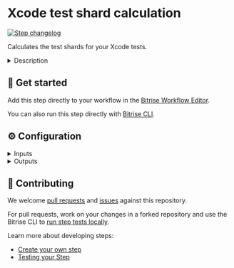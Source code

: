 # Xcode test shard calculation

[![Step changelog](https://shields.io/github/v/release/bitrise-steplib/bitrise-step-xcode-test-shard-calculation?include_prereleases&label=changelog&color=blueviolet)](https://github.com/bitrise-steplib/bitrise-step-xcode-test-shard-calculation/releases)

Calculates the test shards for your Xcode tests.

<details>
<summary>Description</summary>

This step looks at the test bundle and calculates the test shards for your Xcode tests. It finds all of the tests and
divides them into the specified number of shards.

These shards can be used to run the tests in parallel, which can significantly speed up the testing process. Use the
[Xcode Test without building](https://www.bitrise.io/integrations/steps/xcode-test-without-building) step's `Test Selection`
input to specify which test shard information to use.

### Related Steps
- [Xcode Test without building](https://www.bitrise.io/integrations/steps/xcode-test-without-building)
</details>

## 🧩 Get started

Add this step directly to your workflow in the [Bitrise Workflow Editor](https://devcenter.bitrise.io/steps-and-workflows/steps-and-workflows-index/).

You can also run this step directly with [Bitrise CLI](https://github.com/bitrise-io/bitrise).

## ⚙️ Configuration

<details>
<summary>Inputs</summary>

| Key | Description | Flags | Default |
| --- | --- | --- | --- |
| `product_path` | The path of the test bundle.  The step supports the following formats: - xcresrun - xctestproducts  It will use the specified file to collect the built tests and generate the test shards. | required |  |
| `shard_count` | The number of test shards to create.  The output folder will contain `shard_count` number of files, each containing the tests to run in that shard. | required |  |
| `shard_calculation` | Defines the strategy to use when splitting the tests into shards  The available options are: - `alphabetically`: The tests are sorted alphabetically and split into shards | required | `alphabetically` |
| `destination` | Destination specifier describes the device to use as a destination.  The input value sets xcodebuild's `-destination` option.  In a CI environment, a Simulator device called `Bitrise iOS default` is already created. It is a compatible device with the selected Simulator runtime, pre-warmed for better performance.  If a device with this name is not found (e.g. in a local dev environment), the first matching device will be selected. | required | `platform=iOS Simulator,name=Bitrise iOS default,OS=latest` |
| `verbose` | Enable logging additional information for debugging. | required | `false` |
</details>

<details>
<summary>Outputs</summary>

| Environment Variable | Description |
| --- | --- |
| `BITRISE_TEST_SHARDS_PATH` | This folder contains the generated test shard information. |
</details>

## 🙋 Contributing

We welcome [pull requests](https://github.com/bitrise-steplib/bitrise-step-xcode-test-shard-calculation/pulls) and [issues](https://github.com/bitrise-steplib/bitrise-step-xcode-test-shard-calculation/issues) against this repository.

For pull requests, work on your changes in a forked repository and use the Bitrise CLI to [run step tests locally](https://devcenter.bitrise.io/bitrise-cli/run-your-first-build/).

Learn more about developing steps:

- [Create your own step](https://devcenter.bitrise.io/contributors/create-your-own-step/)
- [Testing your Step](https://devcenter.bitrise.io/contributors/testing-and-versioning-your-steps/)

